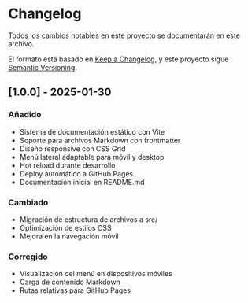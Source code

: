 # Changelog

Todos los cambios notables en este proyecto se documentarán en este archivo.

El formato está basado en [Keep a Changelog](https://keepachangelog.com/es-ES/1.0.0/),
y este proyecto sigue [Semantic Versioning](https://semver.org/spec/v2.0.0.html).

## [1.0.0] - 2025-01-30

### Añadido
- Sistema de documentación estático con Vite
- Soporte para archivos Markdown con frontmatter
- Diseño responsive con CSS Grid
- Menú lateral adaptable para móvil y desktop
- Hot reload durante desarrollo
- Deploy automático a GitHub Pages
- Documentación inicial en README.md

### Cambiado
- Migración de estructura de archivos a src/
- Optimización de estilos CSS
- Mejora en la navegación móvil

### Corregido
- Visualización del menú en dispositivos móviles
- Carga de contenido Markdown
- Rutas relativas para GitHub Pages
